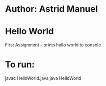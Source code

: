 # Author: Astrid Manuel
# Hello World
First Assignment - prints hello world to console

# To run:
javac HelloWorld.java
java HelloWorld
